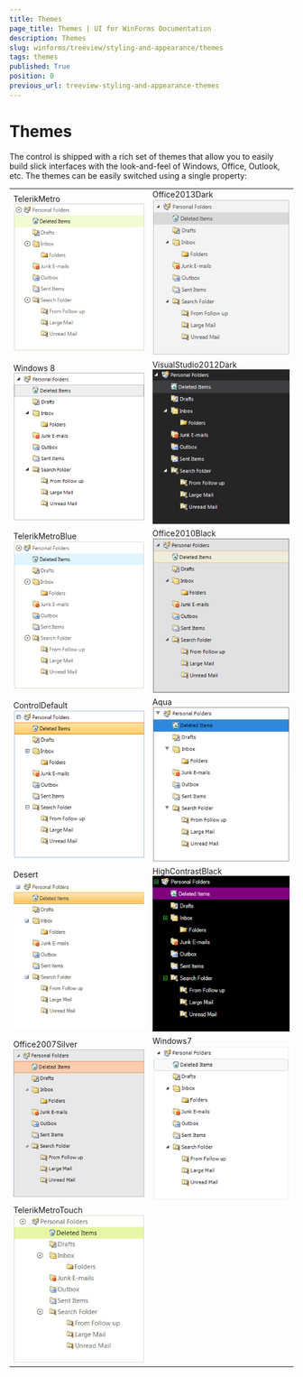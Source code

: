 ```yaml
---
title: Themes
page_title: Themes | UI for WinForms Documentation
description: Themes
slug: winforms/treeview/styling-and-appearance/themes
tags: themes
published: True
position: 0
previous_url: treeview-styling-and-appearance-themes
---
```


# Themes


The control is shipped with a rich set of themes that allow you to easily build slick interfaces with the look-and-feel of Windows, Office, Outlook, etc. The themes can be easily switched using a single property:

|    |    |
|----|----|
|TelerikMetro<br/>![treeview-styling-and-appearance-themes 001](images/treeview-styling-and-appearance-themes001.png)|Office2013Dark<br/>![treeview-styling-and-appearance-themes 002](images/treeview-styling-and-appearance-themes002.png)|Office2013Light![treeview-styling-and-appearance-themes 003](images/treeview-styling-and-appearance-themes003.png)|
|Windows 8<br/>![treeview-styling-and-appearance-themes 004](images/treeview-styling-and-appearance-themes004.png)|VisualStudio2012Dark<br/>![treeview-styling-and-appearance-themes 005](images/treeview-styling-and-appearance-themes005.png)|VisualStudio2012Light<br/>![treeview-styling-and-appearance-themes 006](images/treeview-styling-and-appearance-themes006.png)|
|TelerikMetroBlue<br/>![treeview-styling-and-appearance-themes 007](images/treeview-styling-and-appearance-themes007.png)|Office2010Black<br/>![treeview-styling-and-appearance-themes 008](images/treeview-styling-and-appearance-themes008.png)|Office2010Silver<br/>![treeview-styling-and-appearance-themes 009](images/treeview-styling-and-appearance-themes009.png)|
|ControlDefault<br/>![treeview-styling-and-appearance-themes 010](images/treeview-styling-and-appearance-themes010.png)|Aqua<br/>![treeview-styling-and-appearance-themes 011](images/treeview-styling-and-appearance-themes011.png)|Breeze<br/>![treeview-styling-and-appearance-themes 012](images/treeview-styling-and-appearance-themes012.png)|
|Desert<br/>![treeview-styling-and-appearance-themes 013](images/treeview-styling-and-appearance-themes013.png)|HighContrastBlack<br/>![treeview-styling-and-appearance-themes 014](images/treeview-styling-and-appearance-themes014.png)|Office2007Black![treeview-styling-and-appearance-themes 015](images/treeview-styling-and-appearance-themes015.png)|
|Office2007Silver<br/>![treeview-styling-and-appearance-themes 016](images/treeview-styling-and-appearance-themes016.png)|Windows7<br/>![treeview-styling-and-appearance-themes 017](images/treeview-styling-and-appearance-themes017.png)|Office2010Blue<br/>![treeview-styling-and-appearance-themes 019](images/treeview-styling-and-appearance-themes019.png)|
|TelerikMetroTouch<br/>![treeview-styling-and-appearance-themes 018](images/treeview-styling-and-appearance-themes018.png)|||
